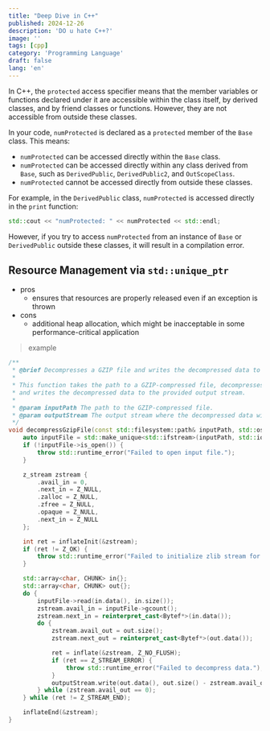 ```yaml
---
title: "Deep Dive in C++"
published: 2024-12-26
description: 'DO u hate C++?'
image: ''
tags: [cpp]
category: 'Programming Language'
draft: false 
lang: 'en'
---
```


In C++, the `protected` access specifier means that the member variables or functions declared under it are accessible within the class itself, by derived classes, and by friend classes or functions. However, they are not accessible from outside these classes.

In your code, `numProtected` is declared as a `protected` member of the `Base` class. This means:
- `numProtected` can be accessed directly within the `Base` class.
- `numProtected` can be accessed directly within any class derived from `Base`, such as `DerivedPublic`, `DerivedPublic2`, and `OutScopeClass`.
- `numProtected` cannot be accessed directly from outside these classes.

For example, in the `DerivedPublic` class, `numProtected` is accessed directly in the `print` function:
```cpp
std::cout << "numProtected: " << numProtected << std::endl;
```

However, if you try to access `numProtected` from an instance of `Base` or `DerivedPublic` outside these classes, it will result in a compilation error.

## Resource Management via `std::unique_ptr`

- pros
  - ensures that resources are properly released even if an exception is thrown
- cons
  - additional heap allocation, which might be inacceptable in some performance-critical application

> example

```c++
/**
 * @brief Decompresses a GZIP file and writes the decompressed data to an output stream.
 * 
 * This function takes the path to a GZIP-compressed file, decompresses its contents,
 * and writes the decompressed data to the provided output stream.
 * 
 * @param inputPath The path to the GZIP-compressed file.
 * @param outputStream The output stream where the decompressed data will be written.
 */
void decompressGzipFile(const std::filesystem::path& inputPath, std::ostream& outputStream) {
    auto inputFile = std::make_unique<std::ifstream>(inputPath, std::ios_base::binary);
    if (!inputFile->is_open()) {
        throw std::runtime_error("Failed to open input file.");
    }

    z_stream zstream {
        .avail_in = 0,
        .next_in = Z_NULL,
        .zalloc = Z_NULL,
        .zfree = Z_NULL,
        .opaque = Z_NULL,
        .next_in = Z_NULL
    };

    int ret = inflateInit(&zstream);
    if (ret != Z_OK) {
        throw std::runtime_error("Failed to initialize zlib stream for decompression.");
    }

    std::array<char, CHUNK> in{};
    std::array<char, CHUNK> out{};
    do {
        inputFile->read(in.data(), in.size());
        zstream.avail_in = inputFile->gcount();
        zstream.next_in = reinterpret_cast<Bytef*>(in.data());
        do {
            zstream.avail_out = out.size();
            zstream.next_out = reinterpret_cast<Bytef*>(out.data());

            ret = inflate(&zstream, Z_NO_FLUSH);
            if (ret == Z_STREAM_ERROR) {
                throw std::runtime_error("Failed to decompress data.");
            }
            outputStream.write(out.data(), out.size() - zstream.avail_out);
        } while (zstream.avail_out == 0);
    } while (ret != Z_STREAM_END);

    inflateEnd(&zstream);
}
```


